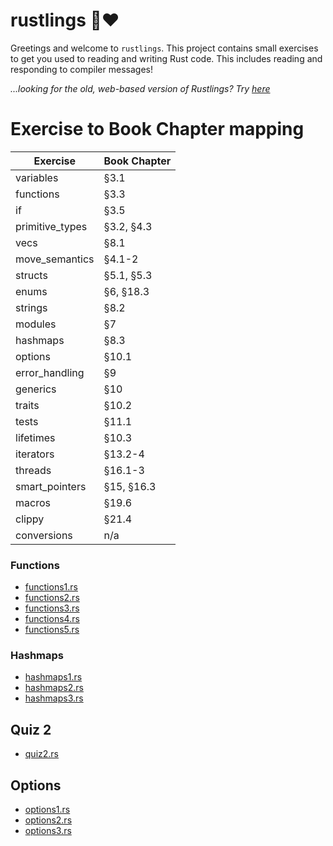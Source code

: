 <div class="oranda-hide">

# rustlings 🦀❤️

</div>

Greetings and welcome to `rustlings`. This project contains small exercises to get you used to reading and writing Rust code. This includes reading and responding to compiler messages!

_...looking for the old, web-based version of Rustlings? Try [here](https://github.com/rust-lang/rustlings/tree/rustlings-1)_


# Exercise to Book Chapter mapping

| Exercise               | Book Chapter        |
| ---------------------- | ------------------- |
| variables              | §3.1                |
| functions              | §3.3                |
| if                     | §3.5                |
| primitive_types        | §3.2, §4.3          |
| vecs                   | §8.1                |
| move_semantics         | §4.1-2              |
| structs                | §5.1, §5.3          |
| enums                  | §6, §18.3           |
| strings                | §8.2                |
| modules                | §7                  |
| hashmaps               | §8.3                |
| options                | §10.1               |
| error_handling         | §9                  |
| generics               | §10                 |
| traits                 | §10.2               |
| tests                  | §11.1               |
| lifetimes              | §10.3               |
| iterators              | §13.2-4             |
| threads                | §16.1-3             |
| smart_pointers         | §15, §16.3          |
| macros                 | §19.6               |
| clippy                 | §21.4               |
| conversions            | n/a                 |





### Functions
+ [functions1.rs](/exercises/functions/functions1.rs)
+ [functions2.rs](/exercises/functions/functions2.rs)
+ [functions3.rs](/exercises/functions/functions3.rs)
+ [functions4.rs](/exercises/functions/functions4.rs)
+ [functions5.rs](/exercises/functions/functions5.rs)

### Hashmaps
+ [hashmaps1.rs](/exercises/hashmaps/hashmaps1.rs)
+ [hashmaps2.rs](/exercises/hashmaps/hashmaps2.rs)
+ [hashmaps3.rs](/exercises/hashmaps/hashmaps3.rs)


## Quiz 2
+ [quiz2.rs](/exercises/quiz2.rs)

## Options
+ [options1.rs](/exercises/options1.rs)
+ [options2.rs](/exercises/options2.rs)
+ [options3.rs](/exercises/options3.rs)

